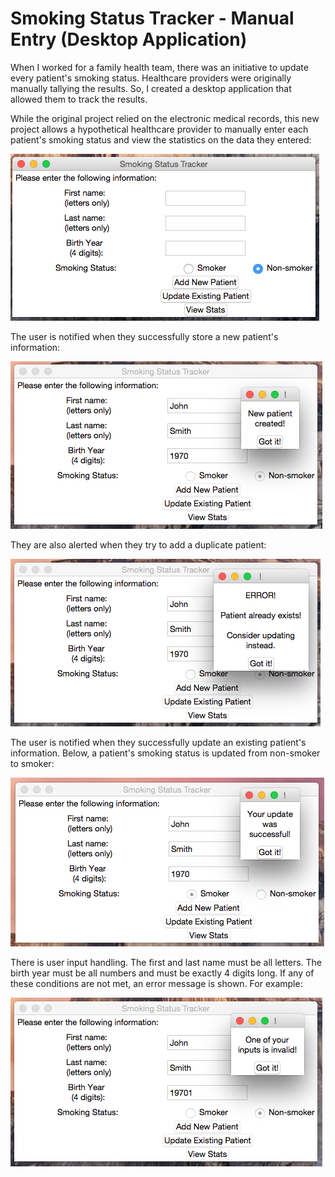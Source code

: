 # Smoking Status Tracker - Manual Entry (Desktop Application)
When I worked for a family health team, there was an initiative to update every patient's smoking status. Healthcare providers were originally manually tallying the results. So, I created a desktop application that allowed them to track the results.

While the original project relied on the electronic medical records, this new project allows a hypothetical healthcare provider to manually enter each patient's smoking status and view the statistics on the data they entered:

![](images/trackingapp.png)


The user is notified when they successfully store a new patient's information:

![](images/NewPatientCreated.png)


They are also alerted when they try to add a duplicate patient:

![](images/PatientAlreadyExistsError.png)


The user is notified when they successfully update an existing patient's information. Below, a patient's smoking status is updated from non-smoker to smoker:

![](images/UpdateSuccessful.png)

There is user input handling. The first and last name must be all letters. The birth year must be all numbers and must be exactly 4 digits long. If any of these conditions are not met, an error message is shown. For example:

![](images/InputError.png)
